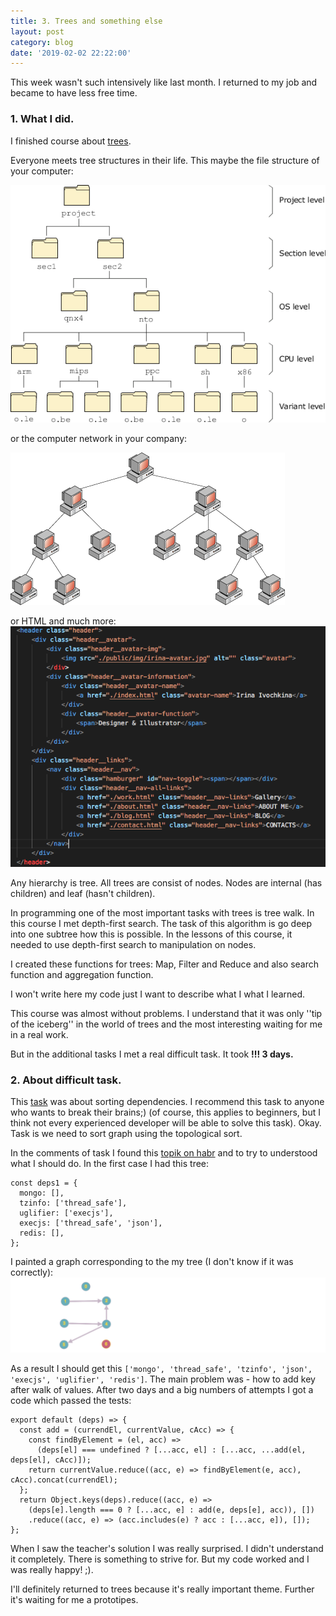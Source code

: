 ```yaml
---
title: 3. Trees and something else
layout: post
category: blog
date: '2019-02-02 22:22:00'
---
```


This week wasn't such intensively like last month. I returned to my job and became to have less free time.

### 1. What I did.

I finished course about [trees](https://ru.hexlet.io/courses/js-trees). 

Everyone meets tree structures in their life. This maybe the file structure of your computer:

![1. file structure](/assets/images/file%20structure.png)

or the computer network in your company:

![2. computer network](/assets/images/computer%20network.png)

or HTML and much more:
 ![3. HTML1](/assets/images/HTML1.png)
 
Any hierarchy is tree.
All trees are consist of nodes. Nodes are internal (has children) and leaf (hasn't children).

In programming one of the most important tasks with trees is tree walk.
In this course I met depth-first search. The task of this algorithm is go deep into one subtree how this is possible. In the lessons of this course, it needed to use depth-first search to manipulation on nodes.

I created these functions for trees: Map, Filter and Reduce and also search function and aggregation function. 

I won't write here my code just I want to describe what I what I learned.

This course was almost without problems. I understand that it was only  ''tip of the iceberg'' in the world of trees and the most interesting waiting for me in a real work. 

But in the additional tasks I met a real difficult task. It took **!!! 3 days.**

### 2. About difficult task.

This [task](https://ru.hexlet.io/challenges/js_trees_dependencies) was about sorting dependencies.  I recommend this task to anyone who wants to break their brains;) (of course, this applies to beginners, but I think not every experienced developer will be able to solve this task). Okay. Task is we need to sort graph using the topological sort.

In the comments of task I found this [topik on habr](https://habr.com/ru/post/100953/) and to try to understood what I should do.
In the first case I had this tree:
```
const deps1 = {
  mongo: [],
  tzinfo: ['thread_safe'],
  uglifier: ['execjs'],
  execjs: ['thread_safe', 'json'],
  redis: [],
};
```

I painted a graph corresponding to the my tree (I don't know if it was correctly):
![4. graph](/assets/images/graph.png)

As a result I should get this ``` ['mongo', 'thread_safe', 'tzinfo', 'json', 'execjs', 'uglifier', 'redis'] ```.
The main problem was - how to add key after walk of values.
After two days and a big numbers of attempts I got a code which passed the tests:
```
export default (deps) => {
  const add = (currendEl, currentValue, cAcc) => {
    const findByElement = (el, acc) =>
      (deps[el] === undefined ? [...acc, el] : [...acc, ...add(el, deps[el], cAcc)]);
    return currentValue.reduce((acc, e) => findByElement(e, acc), cAcc).concat(currendEl);
  };
  return Object.keys(deps).reduce((acc, e) =>
    (deps[e].length === 0 ? [...acc, e] : add(e, deps[e], acc)), [])
    .reduce((acc, e) => (acc.includes(e) ? acc : [...acc, e]), []);
};
```
When I saw the teacher's solution I was really surprised. I didn't understand it completely. There is something to strive for. But my code worked and I was really happy! ;).

I'll definitely returned to trees because it's really important theme.
Further it's waiting for me a prototipes.